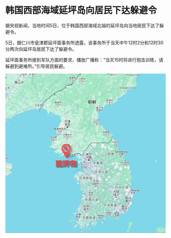 # 韩国西部海域延坪岛向居民下达躲避令

据央视新闻，当地时间5日，位于韩国西部海域北端的延坪岛向当地居民下达了躲避令。

5日，据仁川市瓮津郡延坪面事务所透露，该事务所于当天中午12时2分和12时30分两次向延坪岛居民下达了躲避令。

延坪面事务所接到军队方面的要求，播放广播称：“当天15时将进行炮击训练，请躲避到避难所。”引导居民躲避。

![1c5f2bde17749e18d6e2415a0d65db49.jpg](https://raw.githubusercontent.com/qqhsx/qqnews_image/main/2024/01/05/韩国西部海域延坪岛向居民下达躲避令/1c5f2bde17749e18d6e2415a0d65db49.jpg)

